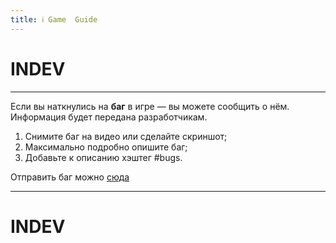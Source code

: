 ```yaml
---
title: ℹ️ Game  Guide
---
```


# INDEV

- - - - -

Если вы наткнулись на **баг** в игре — вы можете сообщить о нём. Информация будет передана разработчикам.

1. Снимите баг на видео или сделайте скриншот;
2. Максимально подробно опишите баг;
3. Добавьте к описанию хэштег #bugs.

Отправить баг можно [сюда](https://t.me/Simplesandbox2reports)

- - - - -

# INDEV